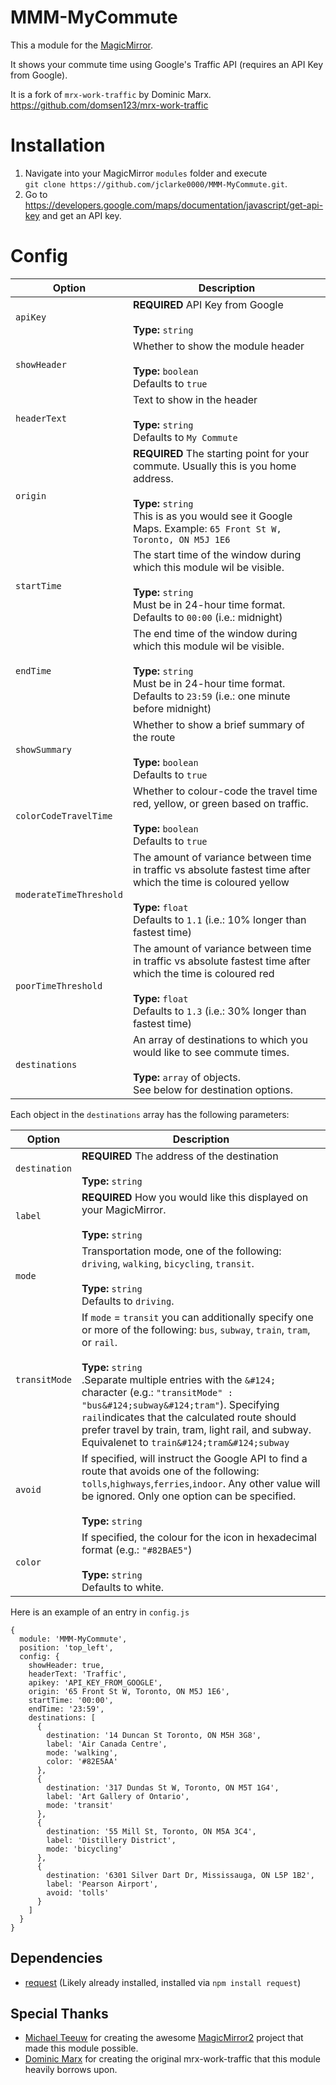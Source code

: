 # MMM-MyCommute
This a module for the [MagicMirror](https://github.com/MichMich/MagicMirror/tree/develop).

It shows your commute time using Google's Traffic API (requires an API Key from Google).

It is a fork of `mrx-work-traffic` by Dominic Marx.
https://github.com/domsen123/mrx-work-traffic

# Installation
1. Navigate into your MagicMirror `modules` folder and execute<br>
`git clone https://github.com/jclarke0000/MMM-MyCommute.git`.
2. Go to https://developers.google.com/maps/documentation/javascript/get-api-key and get an API key.

# Config
|Option|Description|
|---|---|
|`apiKey`|**REQUIRED** API Key from Google<br><br>**Type:** `string`|
|`showHeader`|Whether to show the module header<br><br>**Type:** `boolean`<br>Defaults to `true`|
|`headerText`|Text to show in the header<br><br>**Type:** `string`<br>Defaults to `My Commute`|
|`origin`|**REQUIRED** The starting point for your commute.  Usually this is you home address.<br><br>**Type:** `string`<br>This is as you would see it Google Maps.  Example:  `65 Front St W, Toronto, ON M5J 1E6`|
|`startTime`|The start time of the window during which this module wil be visible.<br><br>**Type:** `string`<br>Must be in 24-hour time format.  Defaults to `00:00` (i.e.: midnight)|
|`endTime`|The end time of the window during which this module wil be visible.<br><br>**Type:** `string`<br>Must be in 24-hour time format.  Defaults to `23:59` (i.e.: one minute before midnight)|
|`showSummary`|Whether to show a brief summary of the route<br><br>**Type:** `boolean`<br>Defaults to `true`|
|`colorCodeTravelTime`|Whether to colour-code the travel time red, yellow, or green based on traffic.<br><br>**Type:** `boolean`<br>Defaults to `true`|
|`moderateTimeThreshold`|The amount of variance between time in traffic vs absolute fastest time after which the time is coloured yellow<br><br>**Type:** `float`<br>Defaults to `1.1` (i.e.: 10% longer than fastest time)|
|`poorTimeThreshold`|The amount of variance between time in traffic vs absolute fastest time after which the time is coloured red<br><br>**Type:** `float`<br>Defaults to `1.3` (i.e.: 30% longer than fastest time)|
|`destinations`|An array of destinations to which you would like to see commute times.<br><br>**Type:** `array` of objects.<br>See below for destination options.|

Each object in the `destinations` array has the following parameters:

|Option|Description|
|---|---|
|`destination`|**REQUIRED** The address of the destination<br><br>**Type:** `string`|
|`label`|**REQUIRED** How you would like this displayed on your MagicMirror.<br><br>**Type:** `string`|
|`mode`|Transportation mode, one of the following: `driving`, `walking`, `bicycling`, `transit`.<br><br>**Type:** `string`<br>Defaults to `driving`.|
|`transitMode`|If `mode` = `transit` you can additionally specify one or more of the following: `bus`, `subway`, `train`, `tram`, or `rail`.<br><br>**Type:** `string`<br>.Separate multiple entries with the `&#124;` character (e.g.: `"transitMode" : "bus&#124;subway&#124;tram"`). Specifying `rail`indicates that the calculated route should prefer travel by train, tram, light rail, and subway.  Equivalenet to `train&#124;tram&#124;subway`|
|`avoid`|If specified, will instruct the Google API to find a route that avoids one of the following: `tolls`,`highways`,`ferries`,`indoor`.  Any other value will be ignored.  Only one option can be specified.<br><br>**Type:** `string`|
|`color`|If specified, the colour for the icon in hexadecimal format (e.g.: `"#82BAE5"`)<br><br>**Type:** `string`<br>Defaults to white.|



Here is an example of an entry in `config.js`
```
{
  module: 'MMM-MyCommute',
  position: 'top_left',
  config: {
    showHeader: true,
    headerText: 'Traffic',
    apikey: 'API_KEY_FROM_GOOGLE',
    origin: '65 Front St W, Toronto, ON M5J 1E6',
    startTime: '00:00',
    endTime: '23:59',
    destinations: [
      {
        destination: '14 Duncan St Toronto, ON M5H 3G8',
        label: 'Air Canada Centre',
        mode: 'walking',
        color: '#82E5AA'
      },
      {
        destination: '317 Dundas St W, Toronto, ON M5T 1G4',
        label: 'Art Gallery of Ontario',
        mode: 'transit'
      },
      {
        destination: '55 Mill St, Toronto, ON M5A 3C4',
        label: 'Distillery District',
        mode: 'bicycling'
      },
      {
        destination: '6301 Silver Dart Dr, Mississauga, ON L5P 1B2',
        label: 'Pearson Airport',
        avoid: 'tolls'
      }
    ]
  }
}
```


## Dependencies
- [request](https://www.npmjs.com/package/request) (Likely already installed, installed via `npm install request`)

## Special Thanks
- [Michael Teeuw](https://github.com/MichMich) for creating the awesome [MagicMirror2](https://github.com/MichMich/MagicMirror/tree/develop) project that made this module possible.
- [Dominic Marx](https://github.com/domsen123) for creating the original mrx-work-traffic that this module heavily borrows upon.